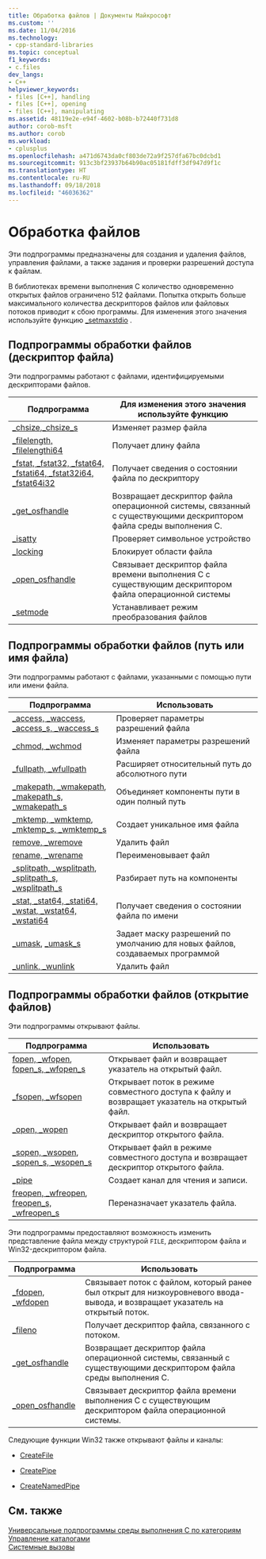 ```yaml
---
title: Обработка файлов | Документы Майкрософт
ms.custom: ''
ms.date: 11/04/2016
ms.technology:
- cpp-standard-libraries
ms.topic: conceptual
f1_keywords:
- c.files
dev_langs:
- C++
helpviewer_keywords:
- files [C++], handling
- files [C++], opening
- files [C++], manipulating
ms.assetid: 48119e2e-e94f-4602-b08b-b72440f731d8
author: corob-msft
ms.author: corob
ms.workload:
- cplusplus
ms.openlocfilehash: a471d6743da0cf803de72a9f257dfa67bc0dcbd1
ms.sourcegitcommit: 913c3bf23937b64b90ac05181fdff3df947d9f1c
ms.translationtype: HT
ms.contentlocale: ru-RU
ms.lasthandoff: 09/18/2018
ms.locfileid: "46036362"
---
```

# <a name="file-handling"></a>Обработка файлов

Эти подпрограммы предназначены для создания и удаления файлов, управления файлами, а также задания и проверки разрешений доступа к файлам.

В библиотеках времени выполнения C количество одновременно открытых файлов ограничено 512 файлами. Попытка открыть больше максимального количества дескрипторов файлов или файловых потоков приводит к сбою программы. Для изменения этого значения используйте функцию [_setmaxstdio](../c-runtime-library/reference/setmaxstdio.md) .

## <a name="file-handling-routines-file-descriptor"></a>Подпрограммы обработки файлов (дескриптор файла)

Эти подпрограммы работают с файлами, идентифицируемыми дескрипторами файлов.

|Подпрограмма|Для изменения этого значения используйте функцию|
|-------------|---------|
|[_chsize](../c-runtime-library/reference/chsize.md),[_chsize_s](../c-runtime-library/reference/chsize-s.md)|Изменяет размер файла|
|[_filelength, _filelengthi64](../c-runtime-library/reference/filelength-filelengthi64.md)|Получает длину файла|
|[_fstat, _fstat32, _fstat64, _fstati64, _fstat32i64, _fstat64i32](../c-runtime-library/reference/fstat-fstat32-fstat64-fstati64-fstat32i64-fstat64i32.md)|Получает сведения о состоянии файла по дескриптору|
|[_get_osfhandle](../c-runtime-library/reference/get-osfhandle.md)|Возвращает дескриптор файла операционной системы, связанный с существующими дескриптором файла среды выполнения C.|
|[_isatty](../c-runtime-library/reference/isatty.md)|Проверяет символьное устройство|
|[_locking](../c-runtime-library/reference/locking.md)|Блокирует области файла|
|[_open_osfhandle](../c-runtime-library/reference/open-osfhandle.md)|Связывает дескриптор файла времени выполнения C с существующим дескриптором файла операционной системы|
|[_setmode](../c-runtime-library/reference/setmode.md)|Устанавливает режим преобразования файлов|

## <a name="file-handling-routines-path-or-filename"></a>Подпрограммы обработки файлов (путь или имя файла)

Эти подпрограммы работают с файлами, указанными с помощью пути или имени файла.

|Подпрограмма|Использовать|
|-------------|---------|
|[_access, _waccess](../c-runtime-library/reference/access-waccess.md), [_access_s, _waccess_s](../c-runtime-library/reference/access-s-waccess-s.md)|Проверяет параметры разрешений файла|
|[_chmod, _wchmod](../c-runtime-library/reference/chmod-wchmod.md)|Изменяет параметры разрешений файла|
|[_fullpath, _wfullpath](../c-runtime-library/reference/fullpath-wfullpath.md)|Расширяет относительный путь до абсолютного пути|
|[_makepath, _wmakepath](../c-runtime-library/reference/makepath-wmakepath.md), [_makepath_s, _wmakepath_s](../c-runtime-library/reference/makepath-s-wmakepath-s.md)|Объединяет компоненты пути в один полный путь|
|[_mktemp, _wmktemp](../c-runtime-library/reference/mktemp-wmktemp.md), [_mktemp_s, _wmktemp_s](../c-runtime-library/reference/mktemp-s-wmktemp-s.md)|Создает уникальное имя файла|
|[remove, _wremove](../c-runtime-library/reference/remove-wremove.md)|Удалить файл|
|[rename, _wrename](../c-runtime-library/reference/rename-wrename.md)|Переименовывает файл|
|[_splitpath, _wsplitpath](../c-runtime-library/reference/splitpath-wsplitpath.md), [_splitpath_s, _wsplitpath_s](../c-runtime-library/reference/splitpath-s-wsplitpath-s.md)|Разбирает путь на компоненты|
|[_stat, _stat64, _stati64, _wstat, _wstat64, _wstati64](../c-runtime-library/reference/stat-functions.md)|Получает сведения о состоянии файла по имени|
|[_umask](../c-runtime-library/reference/umask.md), [_umask_s](../c-runtime-library/reference/umask-s.md)|Задает маску разрешений по умолчанию для новых файлов, создаваемых программой|
|[_unlink, _wunlink](../c-runtime-library/reference/unlink-wunlink.md)|Удалить файл|

## <a name="file-handling-routines-open-file"></a>Подпрограммы обработки файлов (открытие файлов)

Эти подпрограммы открывают файлы.

|Подпрограмма|Использовать|
|-------------|---------|
|[fopen, _wfopen](../c-runtime-library/reference/fopen-wfopen.md), [fopen_s, _wfopen_s](../c-runtime-library/reference/fopen-s-wfopen-s.md)|Открывает файл и возвращает указатель на открытый файл.|
|[_fsopen, _wfsopen](../c-runtime-library/reference/fsopen-wfsopen.md)|Открывает поток в режиме совместного доступа к файлу и возвращает указатель на открытый файл.|
|[_open, _wopen](../c-runtime-library/reference/open-wopen.md)|Открывает файл и возвращает дескриптор открытого файла.|
|[_sopen, _wsopen](../c-runtime-library/reference/sopen-wsopen.md), [_sopen_s, _wsopen_s](../c-runtime-library/reference/sopen-s-wsopen-s.md)|Открывает файл в режиме совместного доступа и возвращает дескриптор открытого файла.|
|[_pipe](../c-runtime-library/reference/pipe.md)|Создает канал для чтения и записи.|
|[freopen, _wfreopen](../c-runtime-library/reference/freopen-wfreopen.md), [freopen_s, _wfreopen_s](../c-runtime-library/reference/freopen-s-wfreopen-s.md)|Переназначает указатель файла.|

Эти подпрограммы предоставляют возможность изменить представление файла между структурой `FILE`, дескриптором файла и Win32-дескриптором файла.

|Подпрограмма|Использовать|
|-------------|---------|
|[_fdopen, _wfdopen](../c-runtime-library/reference/fdopen-wfdopen.md)|Связывает поток с файлом, который ранее был открыт для низкоуровневого ввода-вывода, и возвращает указатель на открытый поток.|
|[_fileno](../c-runtime-library/reference/fileno.md)|Получает дескриптор файла, связанного с потоком.|
|[_get_osfhandle](../c-runtime-library/reference/get-osfhandle.md)|Возвращает дескриптор файла операционной системы, связанный с существующими дескриптором файла среды выполнения C.|
|[_open_osfhandle](../c-runtime-library/reference/open-osfhandle.md)|Связывает дескриптор файла времени выполнения C с существующим дескриптором файла операционной системы.|

Следующие функции Win32 также открывают файлы и каналы:

- [CreateFile](/windows/desktop/api/fileapi/nf-fileapi-createfilea)

- [CreatePipe](https://msdn.microsoft.com/library/windows/desktop/aa365152.aspx)

- [CreateNamedPipe](/windows/desktop/api/winbase/nf-winbase-createnamedpipea)

## <a name="see-also"></a>См. также

[Универсальные подпрограммы среды выполнения C по категориям](../c-runtime-library/run-time-routines-by-category.md)<br/>
[Управление каталогами](../c-runtime-library/directory-control.md)<br/>
[Системные вызовы](../c-runtime-library/system-calls.md)<br/>
